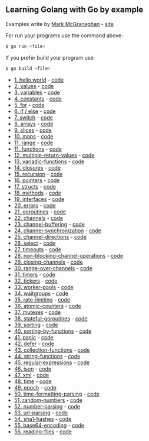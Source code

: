 ## Learning Golang with Go by example

Examples write by [Mark McGranaghan](https://markmcgranaghan.com/) - [site](https://gobyexample.com/)

For run your programs use the command above:
```sh
$ go run <file>
```

If you prefer build your program use:
```sh
$ go build <file>
```

- [1. hello world](https://gobyexample.com/hello-world) - [code](https://github.com/matheusportoo/lerning-golang/blob/master/hello-world/hello-world.go)
- [2. values](https://gobyexample.com/values) - [code](https://github.com/matheusportoo/lerning-golang/blob/master/values/values.go)
- [3. variables](https://gobyexample.com/variables) - [code](https://github.com/matheusportoo/lerning-golang/blob/master/variables/variables.go)
- [4. constants](https://gobyexample.com/constants) - [code](https://github.com/matheusportoo/lerning-golang/blob/master/constants/constants.go)
- [5. for](https://gobyexample.com/for) - [code](https://github.com/matheusportoo/lerning-golang/blob/master/for/for.go)
- [6. if / else](https://gobyexample.com/if-else) - [code](https://github.com/matheusportoo/lerning-golang/blob/master/if-else/if-else.go)
- [7. switch](https://gobyexample.com/switch) - [code](https://github.com/matheusportoo/lerning-golang/blob/master/switch/switch.go)
- [8. arrays](https://gobyexample.com/arrays) - [code](https://github.com/matheusportoo/lerning-golang/blob/master/arrays/arrays.go)
- [9. slices](https://gobyexample.com/slices) - [code](https://github.com/matheusportoo/lerning-golang/blob/master/slices/slices.go)
- [10. maps](https://gobyexample.com/maps) - [code](https://github.com/matheusportoo/lerning-golang/blob/master/maps/maps.go)
- [11. range](https://gobyexample.com/range) - [code](https://github.com/matheusportoo/lerning-golang/blob/master/range/range.go)
- [11. functions](https://gobyexample.com/functions) - [code](https://github.com/matheusportoo/lerning-golang/blob/master/functions/functions.go)
- [12. multiple-return-values](https://gobyexample.com/multiple-return-values) - [code](https://github.com/matheusportoo/lerning-golang/blob/master/multiple-return-values/multiple-return-values.go)
- [13. variadic-functions](https://gobyexample.com/variadic-functions) - [code](https://github.com/matheusportoo/lerning-golang/blob/master/variadic-functions/variadic-functions.go)
- [14. closures](https://gobyexample.com/closures) - [code](https://github.com/matheusportoo/lerning-golang/blob/master/closures/closures.go)
- [15. recursion](https://gobyexample.com/recursion) - [code](https://github.com/matheusportoo/lerning-golang/blob/master/recursion/recursion.go)
- [16. pointers](https://gobyexample.com/pointers) - [code](https://github.com/matheusportoo/lerning-golang/blob/master/pointers/pointers.go)
- [17. structs](https://gobyexample.com/structs) - [code](https://github.com/matheusportoo/lerning-golang/blob/master/structs/structs.go)
- [18. methods](https://gobyexample.com/methods) - [code](https://github.com/matheusportoo/lerning-golang/blob/master/methods/methods.go)
- [19. interfaces](https://gobyexample.com/interfaces) - [code](https://github.com/matheusportoo/lerning-golang/blob/master/interfaces/interfaces.go)
- [20. errors](https://gobyexample.com/errors) - [code](https://github.com/matheusportoo/lerning-golang/blob/master/errors/errors.go)
- [21. goroutines](https://gobyexample.com/goroutines) - [code](https://github.com/matheusportoo/lerning-golang/blob/master/goroutines/goroutines.go)
- [22. channels](https://gobyexample.com/channels) - [code](https://github.com/matheusportoo/lerning-golang/blob/master/channels/channels.go)
- [23. channel-buffering](https://gobyexample.com/channel-buffering) - [code](https://github.com/matheusportoo/lerning-golang/blob/master/channel-buffering/channel-buffering.go)
- [24. channel-synchronization](https://gobyexample.com/channel-synchronization) - [code](https://github.com/matheusportoo/lerning-golang/blob/master/channel-synchronization/channel-synchronization.go)
- [25. channel-directions](https://gobyexample.com/channel-directions) - [code](https://github.com/matheusportoo/lerning-golang/blob/master/channel-directions/channel-directions.go)
- [26. select](https://gobyexample.com/select) - [code](https://github.com/matheusportoo/lerning-golang/blob/master/select/select.go)
- [27. timeouts](https://gobyexample.com/timeouts) - [code](https://github.com/matheusportoo/lerning-golang/blob/master/timeouts/timeouts.go)
- [28. non-blocking-channel-operations](https://gobyexample.com/non-blocking-channel-operations) - [code](https://github.com/matheusportoo/lerning-golang/blob/master/non-blocking-channel-operations/non-blocking-channel-operations.go)
- [29. closing-channels](https://gobyexample.com/closing-channels) - [code](https://github.com/matheusportoo/lerning-golang/blob/master/closing-channels/closing-channels.go)
- [30. range-over-channels](https://gobyexample.com/range-over-channels) - [code](https://github.com/matheusportoo/lerning-golang/blob/master/range-over-channels/range-over-channels.go)
- [31. timers](https://gobyexample.com/timers) - [code](https://github.com/matheusportoo/lerning-golang/blob/master/timers/timers.go)
- [32. tickers](https://gobyexample.com/tickers) - [code](https://github.com/matheusportoo/lerning-golang/blob/master/tickers/tickers.go)
- [33. worker-pools](https://gobyexample.com/worker-pools) - [code](https://github.com/matheusportoo/lerning-golang/blob/master/worker-pools/worker-pools.go)
- [34. waitgroups](https://gobyexample.com/waitgroups) - [code](https://github.com/matheusportoo/lerning-golang/blob/master/waitgroups/waitgroups.go)
- [35. rate-limiting](https://gobyexample.com/rate-limiting) - [code](https://github.com/matheusportoo/lerning-golang/blob/master/rate-limiting/rate-limiting.go)
- [36. atomic-counters](https://gobyexample.com/atomic-counters) - [code](https://github.com/matheusportoo/lerning-golang/blob/master/atomic-counters/atomic-counters.go)
- [37. mutexes](https://gobyexample.com/mutexes) - [code](https://github.com/matheusportoo/lerning-golang/blob/master/mutexes/mutexes.go)
- [38. stateful-goroutines](https://gobyexample.com/stateful-goroutines) - [code](https://github.com/matheusportoo/lerning-golang/blob/master/stateful-goroutines/stateful-goroutines.go)
- [39. sorting](https://gobyexample.com/sorting) - [code](https://github.com/matheusportoo/lerning-golang/blob/master/sorting/sorting.go)
- [40. sorting-by-functions](https://gobyexample.com/sorting-by-functions) - [code](https://github.com/matheusportoo/lerning-golang/blob/master/sorting-by-functions/sorting-by-functions.go)
- [41. panic](https://gobyexample.com/panic) - [code](https://github.com/matheusportoo/lerning-golang/blob/master/panic/panic.go)
- [42. defer](https://gobyexample.com/defer) - [code](https://github.com/matheusportoo/lerning-golang/blob/master/defer/defer.go)
- [43. collection-functions](https://gobyexample.com/collection-functions) - [code](https://github.com/matheusportoo/lerning-golang/blob/master/collection-functions/collection-functions.go)
- [44. string-functions](https://gobyexample.com/string-functions) - [code](https://github.com/matheusportoo/lerning-golang/blob/master/string-functions/string-functions.go)
- [45. regular-expressions](https://gobyexample.com/regular-expressions) - [code](https://github.com/matheusportoo/lerning-golang/blob/master/regular-expressions/regular-expressions.go)
- [46. json](https://gobyexample.com/json) - [code](https://github.com/matheusportoo/lerning-golang/blob/master/json/json.go)
- [47. xml](https://gobyexample.com/xml) - [code](https://github.com/matheusportoo/lerning-golang/blob/master/xml/xml.go)
- [48. time](https://gobyexample.com/time) - [code](https://github.com/matheusportoo/lerning-golang/blob/master/time/time.go)
- [49. epoch](https://gobyexample.com/epoch) - [code](https://github.com/matheusportoo/lerning-golang/blob/master/epoch/epoch.go)
- [50. time-formatting-parsing](https://gobyexample.com/time-formatting-parsing) - [code](https://github.com/matheusportoo/lerning-golang/blob/master/time-formatting-parsing/time-formatting-parsing.go)
- [51. random-numbers](https://gobyexample.com/random-numbers) - [code](https://github.com/matheusportoo/lerning-golang/blob/master/random-numbers/random-numbers.go)
- [52. number-parsing](https://gobyexample.com/number-parsing) - [code](https://github.com/matheusportoo/lerning-golang/blob/master/number-parsing/number-parsing.go)
- [53. url-parsing](https://gobyexample.com/url-parsing) - [code](https://github.com/matheusportoo/lerning-golang/blob/master/url-parsing/url-parsing.go)
- [54. sha1-hashes](https://gobyexample.com/sha1-hashes) - [code](https://github.com/matheusportoo/lerning-golang/blob/master/sha1-hashes/sha1-hashes.go)
- [55. base64-encoding](https://gobyexample.com/base64-encoding) - [code](https://github.com/matheusportoo/lerning-golang/blob/master/base64-encoding/base64-encoding.go)
- [56. reading-files](https://gobyexample.com/reading-files) - [code](https://github.com/matheusportoo/lerning-golang/blob/master/reading-files/reading-files.go)
